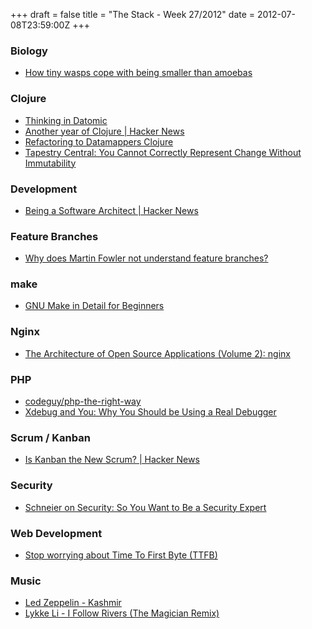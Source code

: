 +++
draft = false
title = "The Stack - Week 27/2012"
date = 2012-07-08T23:59:00Z
+++



### Biology

 - [How tiny wasps cope with being smaller than amoebas][howtinywaspscopewithbeingsmallerthanamoebasnotexactlyrocketsciencediscovermagazine]

[howtinywaspscopewithbeingsmallerthanamoebasnotexactlyrocketsciencediscovermagazine]: http://blogs.discovermagazine.com/notrocketscience/2011/11/30/how-fairy-wasps-cope-with-being-smaller-than-amoebas/

### Clojure

 - [Thinking in Datomic][thinkingindatomic]
 - [Another year of Clojure | Hacker News][anotheryearofclojurehackernews]
 - [Refactoring to Datamappers Clojure][refactoringtodatamappersclojure]
 - [Tapestry Central: You Cannot Correctly Represent Change Without Immutability][tapestrycentralyoucannotcorrectlyrepresentchangewithoutimmutability]

[thinkingindatomic]: http://pelle.github.com/Datomic/2012/07/08/thinking-in-datomic/
[anotheryearofclojurehackernews]: http://news.ycombinator.com/item?id=4203443
[refactoringtodatamappersclojure]: http://www.flyingmachinestudios.com/programming/refactoring-to-datamappers-in-clojure/
[tapestrycentralyoucannotcorrectlyrepresentchangewithoutimmutability]: http://tapestryjava.blogspot.com/2012/07/you-cannot-correctly-represent-change.html

### Development

 - [Being a Software Architect | Hacker News][beingasoftwarearchitecthackernews]

[beingasoftwarearchitecthackernews]: http://news.ycombinator.com/item?id=4208528

### Feature Branches

 - [Why does Martin Fowler not understand feature branches?][jamesmckaydotnetwhydoesmartinfowlernotunderstandfeaturebranches]

[jamesmckaydotnetwhydoesmartinfowlernotunderstandfeaturebranches]: http://jamesmckay.net/2011/07/why-does-martin-fowler-not-understand-feature-branches/

### make

 - [GNU Make in Detail for Beginners][gnumakeindetailforbeginnerslinuxforyou]

[gnumakeindetailforbeginnerslinuxforyou]: http://www.linuxforu.com/2012/06/gnu-make-in-detail-for-beginners/

### Nginx

 - [The Architecture of Open Source Applications (Volume 2): nginx][thearchitectureofopensourceapplicationsvolume2nginx]

[thearchitectureofopensourceapplicationsvolume2nginx]: http://www.aosabook.org/en/nginx.html

### PHP

 - [codeguy/php-the-right-way][codeguyphptherightway]
 - [Xdebug and You: Why You Should be Using a Real Debugger][xdebugandyouwhyyoushouldbeusingarealdebuggerjuantreminiodallasphpmysqlwebdeveloper]

[codeguyphptherightway]: https://github.com/codeguy/php-the-right-way
[xdebugandyouwhyyoushouldbeusingarealdebuggerjuantreminiodallasphpmysqlwebdeveloper]: http://jtreminio.com/2012/07/xdebug-and-you-why-you-should-be-using-a-real-debugger/

### Scrum / Kanban

 - [Is Kanban the New Scrum? | Hacker News][iskanbanthenewscrumhackernews]

[iskanbanthenewscrumhackernews]: http://news.ycombinator.com/item?id=4204728

### Security

 - [Schneier on Security: So You Want to Be a Security Expert][schneieronsecuritysoyouwanttobeasecurityexpert]

[schneieronsecuritysoyouwanttobeasecurityexpert]: http://www.schneier.com/blog/archives/2012/07/how_to_become_a_1.html

### Web Development

 - [Stop worrying about Time To First Byte (TTFB)][stopworryingabouttimetofirstbytettfbcloudflareblog]

[stopworryingabouttimetofirstbytettfbcloudflareblog]: http://blog.cloudflare.com/ttfb-time-to-first-byte-considered-meaningles

### Music

 - [Led Zeppelin - Kashmir](https://www.youtube.com/watch?v=sfR_HWMzgyc)
 - [Lykke Li - I Follow Rivers (The Magician Remix)](https://www.youtube.com/watch?v=oS6wfWu0JvA)
